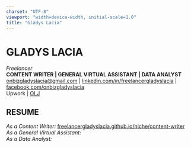 ```yaml
---
charset: "UTF-8"
viewport: "width=device-width, initial-scale=1.0"
title: "Gladys Lacia"
---
```


# **GLADYS LACIA**  
*Freelancer*  
**CONTENT WRITER | GENERAL VIRTUAL ASSISTANT | DATA ANALYST**  
[onbizgladyslacia@gmail.com](mailto:onbizgladyslacia@gmail.com) | [linkedin.com/in/freelancergladyslacia](https://www.linkedin.com/in/freelancergladyslacia/) | [facebook.com/onbizgladyslacia](https://www.facebook.com/onbizgladyslacia)  
Upwork | [OLJ](https://www.onlinejobs.ph/jobseekers/info/3977015)

## **RESUME**  
*As a Content Writer:* [freelancergladyslacia.github.io/niche/content-writer](https://freelancergladyslacia.github.io/niche/content-writer)  
*As a General Virtual Assistant:*  
*As a Data Analyst:* 